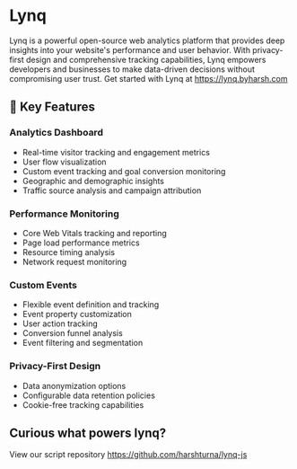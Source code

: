 # Lynq

Lynq is a powerful open-source web analytics platform that provides deep insights into your website's performance and user behavior. With privacy-first design and comprehensive tracking capabilities, Lynq empowers developers and businesses to make data-driven decisions without compromising user trust. Get started with Lynq at https://lynq.byharsh.com

## 🚀 Key Features

### Analytics Dashboard
- Real-time visitor tracking and engagement metrics
- User flow visualization
- Custom event tracking and goal conversion monitoring
- Geographic and demographic insights
- Traffic source analysis and campaign attribution

### Performance Monitoring
- Core Web Vitals tracking and reporting
- Page load performance metrics
- Resource timing analysis
- Network request monitoring

### Custom Events
- Flexible event definition and tracking
- Event property customization
- User action tracking
- Conversion funnel analysis
- Event filtering and segmentation

### Privacy-First Design
- Data anonymization options
- Configurable data retention policies
- Cookie-free tracking capabilities

## Curious what powers lynq?
View our script repository https://github.com/harshturna/lynq-js
